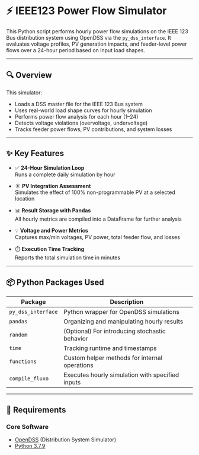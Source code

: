 # ⚡ IEEE123 Power Flow Simulator

This Python script performs hourly power flow simulations on the IEEE 123 Bus distribution system using OpenDSS via the `py_dss_interface`. It evaluates voltage profiles, PV generation impacts, and feeder-level power flows over a 24-hour period based on input load shapes.

---

## 🔍 Overview

This simulator:
- Loads a DSS master file for the IEEE 123 Bus system
- Uses real-world load shape curves for hourly simulation
- Performs power flow analysis for each hour (1–24)
- Detects voltage violations (overvoltage, undervoltage)
- Tracks feeder power flows, PV contributions, and system losses

---

## ✨ Key Features

- ✅ **24-Hour Simulation Loop**  
  Runs a complete daily simulation by hour

- ☀️ **PV Integration Assessment**  
  Simulates the effect of 100% non-programmable PV at a selected location

- 📊 **Result Storage with Pandas**  
  All hourly metrics are compiled into a DataFrame for further analysis

- 💡 **Voltage and Power Metrics**  
  Captures max/min voltages, PV power, total feeder flow, and losses

- ⏱️ **Execution Time Tracking**  
  Reports the total simulation time in minutes

---

## 📦 Python Packages Used

| Package            | Description                                       |
|-------------------|---------------------------------------------------|
| `py_dss_interface`| Python wrapper for OpenDSS simulations            |
| `pandas`           | Organizing and manipulating hourly results        |
| `random`           | (Optional) For introducing stochastic behavior    |
| `time`             | Tracking runtime and timestamps                   |
| `functions`        | Custom helper methods for internal operations     |
| `compile_fluxo`    | Executes hourly simulation with specified inputs  |

---

## 🚀 Requirements

### Core Software
- [OpenDSS](https://sourceforge.net/projects/electricdss/) (Distribution System Simulator)
- [Python 3.7.9](https://www.python.org/downloads/release/python-379/)
